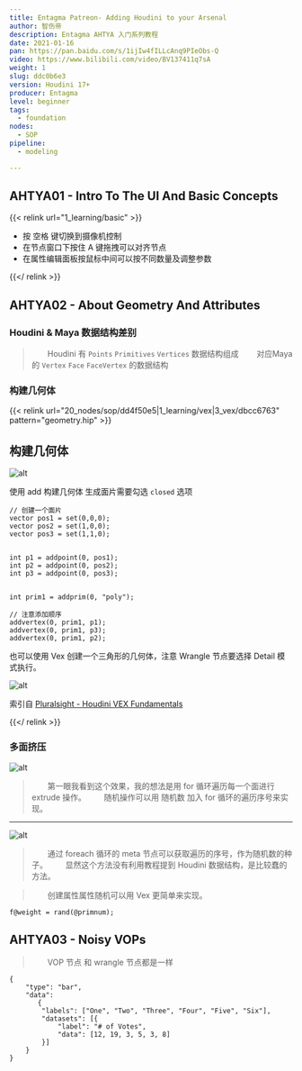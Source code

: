```yaml
---
title: Entagma Patreon- Adding Houdini to your Arsenal 
author: 智伤帝
description: Entagma AHTYA 入门系列教程 
date: 2021-01-16
pan: https://pan.baidu.com/s/1ijIw4fILLcAnq9PIeObs-Q
video: https://www.bilibili.com/video/BV137411q7sA
weight: 1
slug: ddc0b6e3
version: Houdini 17+
producer: Entagma
level: beginner
tags: 
  - foundation
nodes:
  - SOP
pipeline:
  - modeling

---
```


## AHTYA01 - Intro To The UI And Basic Concepts 

{{< relink url="1_learning/basic" >}} 

+ 按 空格 键切换到摄像机控制
+ 在节点窗口下按住 A 键拖拽可以对齐节点
+ 在属性编辑面板按鼠标中间可以按不同数量及调整参数

{{</ relink >}}


## AHTYA02 - About Geometry And Attributes

### Houdini & Maya 数据结构差别

> &emsp;&emsp;Houdini 有 `Points` `Primitives` `Vertices` 数据结构组成
> &emsp;&emsp;对应Maya的 `Vertex` `Face`  `FaceVertex` 的数据结构

### 构建几何体


{{< relink url="20_nodes/sop/dd4f50e5|1_learning/vex|3_vex/dbcc6763" pattern="geometry.hip" >}} 

## 构建几何体

![alt](https://cdn.jsdelivr.net/gh/FXTD-ODYSSEY/HoudiniWiki@gh-pages/posts/ddc0b6e3/01.png)

使用 add 构建几何体
生成面片需要勾选 `closed` 选项

```VEX
// 创建一个面片
vector pos1 = set(0,0,0);
vector pos2 = set(1,0,0);
vector pos3 = set(1,1,0);


int p1 = addpoint(0, pos1);
int p2 = addpoint(0, pos2);
int p3 = addpoint(0, pos3);


int prim1 = addprim(0, "poly");

// 注意添加顺序
addvertex(0, prim1, p1);
addvertex(0, prim1, p3);
addvertex(0, prim1, p2);
```

也可以使用 Vex 创建一个三角形的几何体，注意 Wrangle 节点要选择 Detail 模式执行。

![alt](https://cdn.jsdelivr.net/gh/FXTD-ODYSSEY/HoudiniWiki@gh-pages/posts/ddc0b6e3/02.png)

索引自 [Pluralsight - Houdini VEX Fundamentals](/zh/3_vex/dbcc6763)

{{</ relink >}}

### 多面挤压

![alt](https://cdn.jsdelivr.net/gh/FXTD-ODYSSEY/HoudiniWiki@gh-pages/posts/ddc0b6e3/03.png)

> &emsp;&emsp;第一眼我看到这个效果，我的想法是用 for 循环遍历每一个面进行 extrude 操作。
> &emsp;&emsp;随机操作可以用 随机数 加入 for 循环的遍历序号来实现。
****
![alt](https://cdn.jsdelivr.net/gh/FXTD-ODYSSEY/HoudiniWiki@gh-pages/posts/ddc0b6e3/04.png)

> &emsp;&emsp;通过 foreach 循环的 meta 节点可以获取遍历的序号，作为随机数的种子。
> &emsp;&emsp;显然这个方法没有利用教程提到 Houdini 数据结构，是比较蠢的方法。

> &emsp;&emsp;创建属性属性随机可以用 Vex 更简单来实现。

```VEX
f@weight = rand(@primnum);

```

## AHTYA03 - Noisy VOPs

> &emsp;&emsp;VOP 节点 和 wrangle 节点都是一样


```chart
{
    "type": "bar",
    "data": 
       {
        "labels": ["One", "Two", "Three", "Four", "Five", "Six"],
        "datasets": [{
            "label": "# of Votes",
            "data": [12, 19, 3, 5, 3, 8]
        }]
    }
}
```